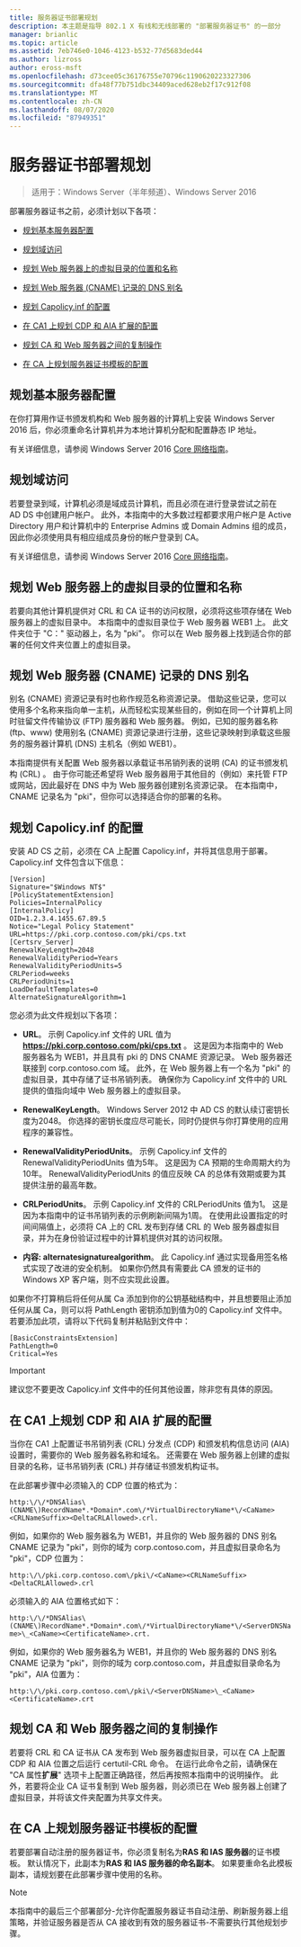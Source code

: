 ```yaml
---
title: 服务器证书部署规划
description: 本主题是指导 802.1 X 有线和无线部署的 "部署服务器证书" 的一部分
manager: brianlic
ms.topic: article
ms.assetid: 7eb746e0-1046-4123-b532-77d5683ded44
ms.author: lizross
author: eross-msft
ms.openlocfilehash: d73cee05c36176755e70796c1190620223327306
ms.sourcegitcommit: dfa48f77b751dbc34409aced628eb2f17c912f08
ms.translationtype: MT
ms.contentlocale: zh-CN
ms.lasthandoff: 08/07/2020
ms.locfileid: "87949351"
---
```

# <a name="server-certificate-deployment-planning"></a>服务器证书部署规划

>适用于：Windows Server（半年频道）、Windows Server 2016

部署服务器证书之前，必须计划以下各项：

- [规划基本服务器配置](#bkmk_basic)

- [规划域访问](#bkmk_domain)

- [规划 Web 服务器上的虚拟目录的位置和名称](#bkmk_virtual)

- [规划 Web 服务器 (CNAME) 记录的 DNS 别名](#bkmk_cname)

- [规划 Capolicy.inf 的配置](#bkmk_capolicy)

- [在 CA1 上规划 CDP 和 AIA 扩展的配置](#bkmk_cdp)

- [规划 CA 和 Web 服务器之间的复制操作](#bkmk_copy)

- [在 CA 上规划服务器证书模板的配置](#bkmk_template)

## <a name="plan-basic-server-configuration"></a><a name="bkmk_basic"></a>规划基本服务器配置
在你打算用作证书颁发机构和 Web 服务器的计算机上安装 Windows Server 2016 后，你必须重命名计算机并为本地计算机分配和配置静态 IP 地址。

有关详细信息，请参阅 Windows Server 2016 [Core 网络指南](../../../core-network-guide/Core-Network-Guide.md)。

## <a name="plan-domain-access"></a><a name="bkmk_domain"></a>规划域访问
若要登录到域，计算机必须是域成员计算机，而且必须在进行登录尝试之前在 AD DS 中创建用户帐户。 此外，本指南中的大多数过程都要求用户帐户是 Active Directory 用户和计算机中的 Enterprise Admins 或 Domain Admins 组的成员，因此你必须使用具有相应组成员身份的帐户登录到 CA。

有关详细信息，请参阅 Windows Server 2016 [Core 网络指南](../../../core-network-guide/Core-Network-Guide.md)。

## <a name="plan-the-location-and-name-of-the-virtual-directory-on-your-web-server"></a><a name="bkmk_virtual"></a>规划 Web 服务器上的虚拟目录的位置和名称
若要向其他计算机提供对 CRL 和 CA 证书的访问权限，必须将这些项存储在 Web 服务器上的虚拟目录中。 本指南中的虚拟目录位于 Web 服务器 WEB1 上。 此文件夹位于 "C：" 驱动器上，名为 "pki"。 你可以在 Web 服务器上找到适合你的部署的任何文件夹位置上的虚拟目录。

## <a name="plan-a-dns-alias-cname-record-for-your-web-server"></a><a name="bkmk_cname"></a>规划 Web 服务器 (CNAME) 记录的 DNS 别名
别名 (CNAME) 资源记录有时也称作规范名称资源记录。 借助这些记录，您可以使用多个名称来指向单一主机，从而轻松实现某些目的，例如在同一个计算机上同时驻留文件传输协议 (FTP) 服务器和 Web 服务器。 例如，已知的服务器名称 (ftp、www) 使用别名 (CNAME) 资源记录进行注册，这些记录映射到承载这些服务的服务器计算机 (DNS) 主机名（例如 WEB1）。

本指南提供有关配置 Web 服务器以承载证书吊销列表的说明 (CA) 的证书颁发机构 (CRL) 。 由于你可能还希望将 Web 服务器用于其他目的（例如）来托管 FTP 或网站，因此最好在 DNS 中为 Web 服务器创建别名资源记录。 在本指南中，CNAME 记录名为 "pki"，但你可以选择适合你的部署的名称。

## <a name="plan-configuration-of-capolicyinf"></a><a name="bkmk_capolicy"></a>规划 Capolicy.inf 的配置
安装 AD CS 之前，必须在 CA 上配置 Capolicy.inf，并将其信息用于部署。 Capolicy.inf 文件包含以下信息：

```
[Version]
Signature="$Windows NT$"
[PolicyStatementExtension]
Policies=InternalPolicy
[InternalPolicy]
OID=1.2.3.4.1455.67.89.5
Notice="Legal Policy Statement"
URL=https://pki.corp.contoso.com/pki/cps.txt
[Certsrv_Server]
RenewalKeyLength=2048
RenewalValidityPeriod=Years
RenewalValidityPeriodUnits=5
CRLPeriod=weeks
CRLPeriodUnits=1
LoadDefaultTemplates=0
AlternateSignatureAlgorithm=1
```

您必须为此文件规划以下各项：

- **URL**。 示例 Capolicy.inf 文件的 URL 值为 **https://pki.corp.contoso.com/pki/cps.txt** 。 这是因为本指南中的 Web 服务器名为 WEB1，并且具有 pki 的 DNS CNAME 资源记录。 Web 服务器还联接到 corp.contoso.com 域。 此外，在 Web 服务器上有一个名为 "pki" 的虚拟目录，其中存储了证书吊销列表。 确保你为 Capolicy.inf 文件中的 URL 提供的值指向域中 Web 服务器上的虚拟目录。

- **RenewalKeyLength**。 Windows Server 2012 中 AD CS 的默认续订密钥长度为2048。 你选择的密钥长度应尽可能长，同时仍提供与你打算使用的应用程序的兼容性。

- **RenewalValidityPeriodUnits**。 示例 Capolicy.inf 文件的 RenewalValidityPeriodUnits 值为5年。 这是因为 CA 预期的生命周期大约为10年。 RenewalValidityPeriodUnits 的值应反映 CA 的总体有效期或要为其提供注册的最高年数。

- **CRLPeriodUnits**。 示例 Capolicy.inf 文件的 CRLPeriodUnits 值为1。 这是因为本指南中的证书吊销列表的示例刷新间隔为1周。 在使用此设置指定的时间间隔值上，必须将 CA 上的 CRL 发布到存储 CRL 的 Web 服务器虚拟目录，并为在身份验证过程中的计算机提供对其的访问权限。

- **内容: alternatesignaturealgorithm**。 此 Capolicy.inf 通过实现备用签名格式实现了改进的安全机制。 如果你仍然具有需要此 CA 颁发的证书的 Windows XP 客户端，则不应实现此设置。

如果你不打算稍后将任何从属 Ca 添加到你的公钥基础结构中，并且想要阻止添加任何从属 Ca，则可以将 PathLength 密钥添加到值为0的 Capolicy.inf 文件中。 若要添加此项，请将以下代码复制并粘贴到文件中：

```
[BasicConstraintsExtension]
PathLength=0
Critical=Yes
```

> [!IMPORTANT]
> 建议您不要更改 Capolicy.inf 文件中的任何其他设置，除非您有具体的原因。

## <a name="plan-configuration-of-the-cdp-and-aia-extensions-on-ca1"></a><a name="bkmk_cdp"></a>在 CA1 上规划 CDP 和 AIA 扩展的配置
当你在 CA1 上配置证书吊销列表 (CRL) 分发点 (CDP) 和颁发机构信息访问 (AIA) 设置时，需要你的 Web 服务器名称和域名。 还需要在 Web 服务器上创建的虚拟目录的名称，证书吊销列表 (CRL) 并存储证书颁发机构证书。

在此部署步骤中必须输入的 CDP 位置的格式为：

`http:\/\/*DNSAlias\(CNAME\)RecordName*.*Domain*.com\/*VirtualDirectoryName*\/<CaName><CRLNameSuffix><DeltaCRLAllowed>.crl.`

例如，如果你的 Web 服务器名为 WEB1，并且你的 Web 服务器的 DNS 别名 CNAME 记录为 "pki"，则你的域为 corp.contoso.com，并且虚拟目录命名为 "pki"，CDP 位置为：

`http:\/\/pki.corp.contoso.com\/pki\/<CaName><CRLNameSuffix><DeltaCRLAllowed>.crl`

必须输入的 AIA 位置格式如下：

`http:\/\/*DNSAlias\(CNAME\)RecordName*.*Domain*.com\/*VirtualDirectoryName*\/<ServerDNSName>\_<CaName><CertificateName>.crt.`

例如，如果你的 Web 服务器名为 WEB1，并且你的 Web 服务器的 DNS 别名 CNAME 记录为 "pki"，则你的域为 corp.contoso.com，并且虚拟目录命名为 "pki"，AIA 位置为：

`http:\/\/pki.corp.contoso.com\/pki\/<ServerDNSName>\_<CaName><CertificateName>.crt`

## <a name="plan-the-copy-operation-between-the-ca-and-the-web-server"></a><a name="bkmk_copy"></a>规划 CA 和 Web 服务器之间的复制操作
若要将 CRL 和 CA 证书从 CA 发布到 Web 服务器虚拟目录，可以在 CA 上配置 CDP 和 AIA 位置之后运行 certutil-CRL 命令。 在运行此命令之前，请确保在 "CA 属性**扩展**" 选项卡上配置正确路径，然后再按照本指南中的说明操作。 此外，若要将企业 CA 证书复制到 Web 服务器，则必须已在 Web 服务器上创建了虚拟目录，并将该文件夹配置为共享文件夹。

## <a name="plan-the-configuration-of-the-server-certificate-template-on-the-ca"></a><a name="bkmk_template"></a>在 CA 上规划服务器证书模板的配置
若要部署自动注册的服务器证书，你必须复制名为**RAS 和 IAS 服务器**的证书模板。 默认情况下，此副本为**RAS 和 IAS 服务器的命名副本**。 如果要重命名此模板副本，请规划要在此部署步骤中使用的名称。

> [!NOTE]
> 本指南中的最后三个部署部分-允许你配置服务器证书自动注册、刷新服务器上组策略，并验证服务器是否从 CA 接收到有效的服务器证书-不需要执行其他规划步骤。

